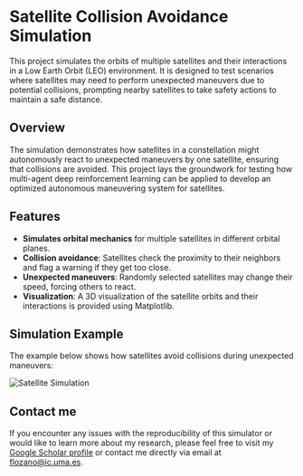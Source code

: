 # Satellite Collision Avoidance Simulation

This project simulates the orbits of multiple satellites and their interactions in a Low Earth Orbit (LEO) environment. It is designed to test scenarios where satellites may need to perform unexpected maneuvers due to potential collisions, prompting nearby satellites to take safety actions to maintain a safe distance.

## Overview

The simulation demonstrates how satellites in a constellation might autonomously react to unexpected maneuvers by one satellite, ensuring that collisions are avoided. This project lays the groundwork for testing how multi-agent deep reinforcement learning can be applied to develop an optimized autonomous maneuvering system for satellites.

## Features

- **Simulates orbital mechanics** for multiple satellites in different orbital planes.
- **Collision avoidance**: Satellites check the proximity to their neighbors and flag a warning if they get too close.
- **Unexpected maneuvers**: Randomly selected satellites may change their speed, forcing others to react.
- **Visualization**: A 3D visualization of the satellite orbits and their interactions is provided using Matplotlib.

## Simulation Example

The example below shows how satellites avoid collisions during unexpected maneuvers:

![Satellite Simulation](satellite_simulation.gif)

## Contact me
If you encounter any issues with the reproducibility of this simulator or would like to learn more about my research, please feel free to visit my [Google Scholar profile](https://scholar.google.es/citations?user=6PZm2aYAAAAJ&hl=es&oi=ao) or contact me directly via email at flozano@ic.uma.es.

